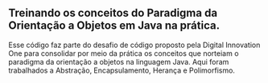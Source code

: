 
## Treinando os conceitos do Paradigma da Orientação a Objetos em Java na prática.

Esse código faz parte do desafio de código proposto pela Digital Innovation One para consolidar por meio da prática os conceitos que norteiam o paradigma da orientação a objetos na linguagem Java. Aqui foram trabalhados a Abstração, Encapsulamento, Herança e Polimorfismo.
